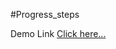 #Progress_steps

Demo Link [Click here...](https://vipul1432.github.io/50_days-of-Javascript-Challenge/Day2_Progress_steps/)
